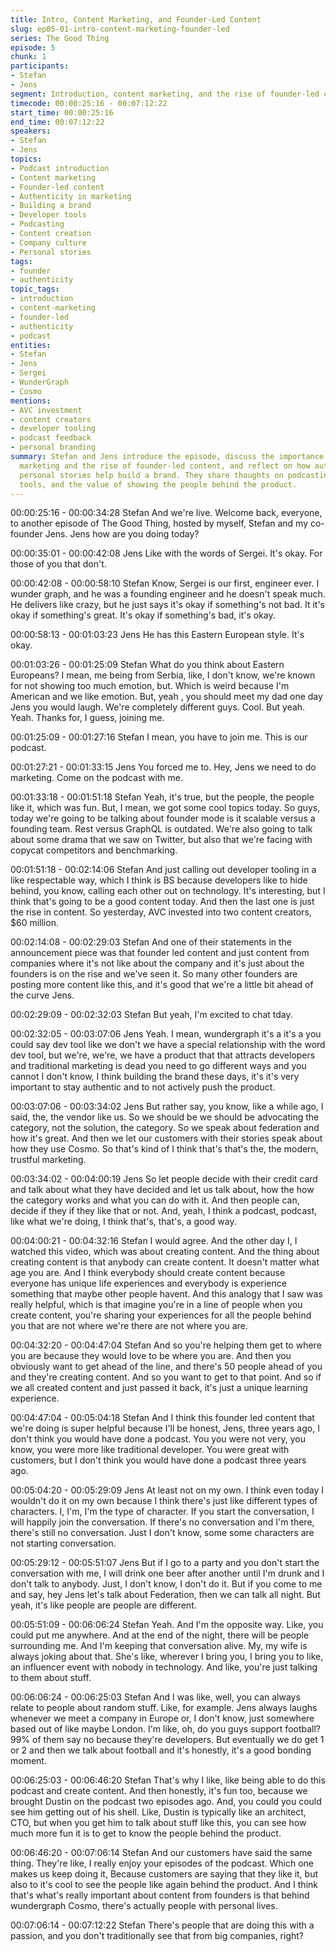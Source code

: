 ```yaml
---
title: Intro, Content Marketing, and Founder-Led Content
slug: ep05-01-intro-content-marketing-founder-led
series: The Good Thing
episode: 5
chunk: 1
participants:
- Stefan
- Jens
segment: Introduction, content marketing, and the rise of founder-led content
timecode: 00:00:25:16 - 00:07:12:22
start_time: 00:00:25:16
end_time: 00:07:12:22
speakers:
- Stefan
- Jens
topics:
- Podcast introduction
- Content marketing
- Founder-led content
- Authenticity in marketing
- Building a brand
- Developer tools
- Podcasting
- Content creation
- Company culture
- Personal stories
tags:
- founder
- authenticity
topic_tags:
- introduction
- content-marketing
- founder-led
- authenticity
- podcast
entities:
- Stefan
- Jens
- Sergei
- WunderGraph
- Cosmo
mentions:
- AVC investment
- content creators
- developer tooling
- podcast feedback
- personal branding
summary: Stefan and Jens introduce the episode, discuss the importance of content
  marketing and the rise of founder-led content, and reflect on how authenticity and
  personal stories help build a brand. They share thoughts on podcasting, developer
  tools, and the value of showing the people behind the product.
---
```


00:00:25:16 - 00:00:34:28
Stefan
And we're live. Welcome back, everyone, to another episode of The Good Thing, hosted by
myself, Stefan and my co-founder Jens. Jens how are you doing today?

00:00:35:01 - 00:00:42:08
Jens
Like with the words of Sergei. It's okay. For those of you that don't.

00:00:42:08 - 00:00:58:10
Stefan
Know, Sergei is our first, engineer ever. I wunder graph, and he was a founding engineer and he
doesn't speak much. He delivers like crazy, but he just says it's okay if something's not bad. It
it's okay if something's great. It's okay if something's bad, it's okay.

00:00:58:13 - 00:01:03:23
Jens
He has this Eastern European style. It's okay.

00:01:03:26 - 00:01:25:09
Stefan
What do you think about Eastern Europeans? I mean, me being from Serbia, like, I don't know,
we're known for not showing too much emotion, but. Which is weird because I'm American and
we like emotion. But, yeah , you should meet my dad one day Jens you would laugh. We're
completely different guys. Cool. But yeah. Yeah. Thanks for, I guess, joining me.

00:01:25:09 - 00:01:27:16
Stefan
I mean, you have to join me. This is our podcast.

00:01:27:21 - 00:01:33:15
Jens
You forced me to. Hey, Jens we need to do marketing. Come on the podcast with me.

00:01:33:18 - 00:01:51:18
Stefan
Yeah, it's true, but the people, the people like it, which was fun. But, I mean, we got some cool
topics today. So guys, today we're going to be talking about founder mode is it scalable versus a
founding team. Rest versus GraphQL is outdated. We're also going to talk about some drama
that we saw on Twitter, but also that we're facing with copycat competitors and benchmarking.

00:01:51:18 - 00:02:14:06
Stefan
And just calling out developer tooling in a like respectable way, which I think is BS because
developers like to hide behind, you know, calling each other out on technology. It's interesting,
but I think that's going to be a good content today. And then the last one is just the rise in
content. So yesterday, AVC invested into two content creators, $60 million.

00:02:14:08 - 00:02:29:03
Stefan
And one of their statements in the announcement piece was that founder led content and just
content from companies where it's not like about the company and it's just about the founders is
on the rise and we've seen it. So many other founders are posting more content like this, and it's
good that we're a little bit ahead of the curve Jens.

00:02:29:09 - 00:02:32:03
Stefan
But yeah, I'm excited to chat tday.

00:02:32:05 - 00:03:07:06
Jens
Yeah. I mean, wundergraph it's a it's a you could say dev tool like we don't we have a special
relationship with the word dev tool, but we're, we're, we have a product that that attracts
developers and traditional marketing is dead you need to go different ways and you cannot I
don't know, I think building the brand these days, it's it's very important to stay authentic and to
not actively push the product.

00:03:07:06 - 00:03:34:02
Jens
But rather say, you know, like a while ago, I said, the, the vendor like us. So we should be we
should be advocating the category, not the solution, the category. So we speak about federation
and how it's great. And then we let our customers with their stories speak about how they use
Cosmo. So that's kind of I think that's that's the, the modern, trustful marketing.

00:03:34:02 - 00:04:00:19
Jens
So let people decide with their credit card and talk about what they have decided and let us talk
about, how the how the category works and what you can do with it. And then people can,
decide if they if they like that or not. And, yeah, I think a podcast, podcast, like what we're doing,
I think that's, that's, a good way.

00:04:00:21 - 00:04:32:16
Stefan
I would agree. And the other day I, I watched this video, which was about creating content. And
the thing about creating content is that anybody can create content. It doesn't matter what age
you are. And I think everybody should create content because everyone has unique life
experiences and everybody is experience something that maybe other people havent. And this
analogy that I saw was really helpful, which is that imagine you're in a line of people when you
create content, you're sharing your experiences for all the people behind you that are not where
we're there are not where you are.

00:04:32:20 - 00:04:47:04
Stefan
And so you're helping them get to where you are because they would love to be where you are.
And then you obviously want to get ahead of the line, and there's 50 people ahead of you and
they're creating content. And so you want to get to that point. And so if we all created content
and just passed it back, it's just a unique learning experience.

00:04:47:04 - 00:05:04:18
Stefan
And I think this founder led content that we're doing is super helpful because I'll be honest,
Jens, three years ago, I don't think you would have done a podcast. You you were not very, you
know, you were more like traditional developer. You were great with customers, but I don't think
you would have done a podcast three years ago.

00:05:04:20 - 00:05:29:09
Jens
At least not on my own. I think even today I wouldn't do it on my own because I think there's just
like different types of characters. I, I'm, I'm the type of character. If you start the conversation, I
will happily join the conversation. If there's no conversation and I'm there, there's still no
conversation. Just I don't know, some some characters are not starting conversation.

00:05:29:12 - 00:05:51:07
Jens
But if I go to a party and you don't start the conversation with me, I will drink one beer after
another until I'm drunk and I don't talk to anybody. Just, I don't know, I don't do it. But if you
come to me and say, hey Jens let's talk about Federation, then we can talk all night. But yeah,
it's like people are people are different.

00:05:51:09 - 00:06:06:24
Stefan
Yeah. And I'm the opposite way. Like, you could put me anywhere. And at the end of the night,
there will be people surrounding me. And I'm keeping that conversation alive. My, my wife is
always joking about that. She's like, wherever I bring you, I bring you to like, an influencer event
with nobody in technology. And like, you're just talking to them about stuff.

00:06:06:24 - 00:06:25:03
Stefan
And I was like, well, you can always relate to people about random stuff. Like, for example. Jens
always laughs whenever we meet a company in Europe or, I don't know, just somewhere based
out of like maybe London. I'm like, oh, do you guys support football? 99% of them say no
because they're developers. But eventually we do get 1 or 2 and then we talk about football and
it's honestly, it's a good bonding moment.

00:06:25:03 - 00:06:46:20
Stefan
That's why I like, like being able to do this podcast and create content. And then honestly, it's
fun too, because we brought Dustin on the podcast two episodes ago. And, you could you could
see him getting out of his shell. Like, Dustin is typically like an architect, CTO, but when you get
him to talk about stuff like this, you can see how much more fun it is to get to know the people
behind the product.

00:06:46:20 - 00:07:06:14
Stefan
And our customers have said the same thing. They're like, I really enjoy your episodes of the
podcast. Which one makes us keep doing it, Because customers are saying that they like it, but
also to it's cool to see the people like again behind the product. And I think that's what's really
important about content from founders is that behind wundergraph Cosmo, there's actually
people with personal lives.

00:07:06:14 - 00:07:12:22
Stefan
There's people that are doing this with a passion, and you don't traditionally see that from big
companies, right?